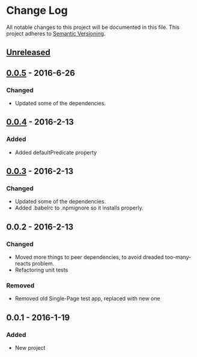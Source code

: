 # Change Log
All notable changes to this project will be documented in this file.
This project adheres to [Semantic Versioning](http://semver.org/).

## [Unreleased]

## [0.0.5] - 2016-6-26
### Changed
- Updated some of the dependencies.

## [0.0.4] - 2016-2-13
### Added
- Added defaultPredicate property

## [0.0.3] - 2016-2-13
### Changed
- Updated some of the dependencies.
- Added .babelrc to .npmignore so it installs properly.

## 0.0.2 - 2016-2-13
### Changed
- Moved more things to peer dependencies, to avoid dreaded too-many-reacts problem.
- Refactoring unit tests

### Removed
- Removed old Single-Page test app, replaced with new one

## 0.0.1 - 2016-1-19
### Added
- New project

[Unreleased]: https://github.com/rm3web/rm3/compare/v0.0.5...HEAD
[0.0.5]: https://github.com/rm3web/rm3/compare/v0.0.4...v0.0.5
[0.0.4]: https://github.com/rm3web/rm3/compare/v0.0.3...v0.0.4
[0.0.3]: https://github.com/rm3web/rm3/compare/v0.0.2...v0.0.3
